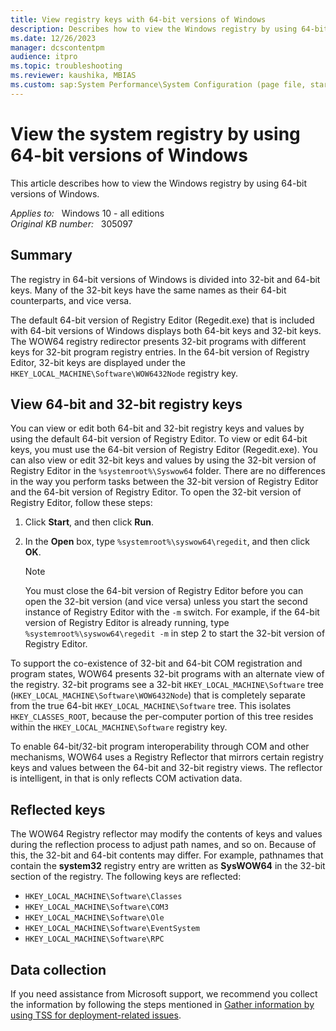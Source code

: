 ```yaml
---
title: View registry keys with 64-bit versions of Windows
description: Describes how to view the Windows registry by using 64-bit versions of Windows.
ms.date: 12/26/2023
manager: dcscontentpm
audience: itpro
ms.topic: troubleshooting
ms.reviewer: kaushika, MBIAS
ms.custom: sap:System Performance\System Configuration (page file, startup or running apps, error handling), csstroubleshoot
---
```

# View the system registry by using 64-bit versions of Windows

This article describes how to view the Windows registry by using 64-bit versions of Windows.

_Applies to:_ &nbsp; Windows 10 - all editions  
_Original KB number:_ &nbsp; 305097

## Summary

The registry in 64-bit versions of Windows is divided into 32-bit and 64-bit keys. Many of the 32-bit keys have the same names as their 64-bit counterparts, and vice versa.

The default 64-bit version of Registry Editor (Regedit.exe) that is included with 64-bit versions of Windows displays both 64-bit keys and 32-bit keys. The WOW64 registry redirector presents 32-bit programs with different keys for 32-bit program registry entries. In the 64-bit version of Registry Editor, 32-bit keys are displayed under the `HKEY_LOCAL_MACHINE\Software\WOW6432Node` registry key.

## View 64-bit and 32-bit registry keys

You can view or edit both 64-bit and 32-bit registry keys and values by using the default 64-bit version of Registry Editor. To view or edit 64-bit keys, you must use the 64-bit version of Registry Editor (Regedit.exe). You can also view or edit 32-bit keys and values by using the 32-bit version of Registry Editor in the `%systemroot%\Syswow64` folder. There are no differences in the way you perform tasks between the 32-bit version of Registry Editor and the 64-bit version of Registry Editor. To open the 32-bit version of Registry Editor, follow these steps:

1. Click **Start**, and then click **Run**.
2. In the **Open** box, type `%systemroot%\syswow64\regedit`, and then click **OK**.

    > [!NOTE]
    > You must close the 64-bit version of Registry Editor before you can open the 32-bit version (and vice versa) unless you start the second instance of Registry Editor with the `-m` switch. For example, if the 64-bit version of Registry Editor is already running, type `%systemroot%\syswow64\regedit -m` in step 2 to start the 32-bit version of Registry Editor.

To support the co-existence of 32-bit and 64-bit COM registration and program states, WOW64 presents 32-bit programs with an alternate view of the registry. 32-bit programs see a 32-bit `HKEY_LOCAL_MACHINE\Software` tree (`HKEY_LOCAL_MACHINE\Software\WOW6432Node`) that is completely separate from the true 64-bit `HKEY_LOCAL_MACHINE\Software` tree. This isolates `HKEY_CLASSES_ROOT`, because the per-computer portion of this tree resides within the `HKEY_LOCAL_MACHINE\Software` registry key.

To enable 64-bit/32-bit program interoperability through COM and other mechanisms, WOW64 uses a Registry Reflector that mirrors certain registry keys and values between the 64-bit and 32-bit registry views. The reflector is intelligent, in that is only reflects COM activation data.

## Reflected keys

The WOW64 Registry reflector may modify the contents of keys and values during the reflection process to adjust path names, and so on. Because of this, the 32-bit and 64-bit contents may differ. For example, pathnames that contain the **system32** registry entry are written as **SysWOW64** in the 32-bit section of the registry. The following keys are reflected:

- `HKEY_LOCAL_MACHINE\Software\Classes` 
- `HKEY_LOCAL_MACHINE\Software\COM3` 
- `HKEY_LOCAL_MACHINE\Software\Ole` 
- `HKEY_LOCAL_MACHINE\Software\EventSystem` 
- `HKEY_LOCAL_MACHINE\Software\RPC` 

## Data collection

If you need assistance from Microsoft support, we recommend you collect the information by following the steps mentioned in [Gather information by using TSS for deployment-related issues](../windows-troubleshooters/gather-information-using-tss-deployment.md).
